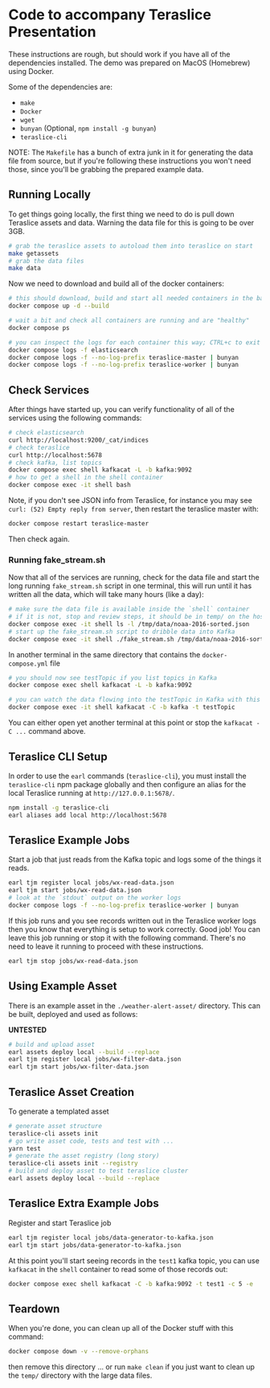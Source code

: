 # Code to accompany Teraslice Presentation

These instructions are rough, but should work if you have all of the
dependencies installed.  The demo was prepared on MacOS (Homebrew) using Docker.

Some of the dependencies are:

* `make`
* `Docker`
* `wget`
* `bunyan` (Optional, `npm install -g bunyan`)
* `teraslice-cli`

NOTE: The `Makefile` has a bunch of extra junk in it for generating the data
file from source, but if you're following these instructions you won't need
those, since you'll be grabbing the prepared example data.

## Running Locally

To get things going locally, the first thing we need to do is pull down
Teraslice assets and data.  Warning the data file for this is going to be over
3GB.

```bash
# grab the teraslice assets to autoload them into teraslice on start
make getassets
# grab the data files
make data
```

Now we need to download and build all of the docker containers:

```bash
# this should download, build and start all needed containers in the background
docker compose up -d --build

# wait a bit and check all containers are running and are "healthy"
docker compose ps

# you can inspect the logs for each container this way; CTRL+c to exit
docker compose logs -f elasticsearch
docker compose logs -f --no-log-prefix teraslice-master | bunyan
docker compose logs -f --no-log-prefix teraslice-worker | bunyan
```

## Check Services

After things have started up, you can verify functionality of all of the
services using the following commands:

```bash
# check elasticsearch
curl http://localhost:9200/_cat/indices
# check teraslice
curl http://localhost:5678
# check kafka, list topics
docker compose exec shell kafkacat -L -b kafka:9092
# how to get a shell in the shell container
docker compose exec -it shell bash
```

Note, if you don't see JSON info from Teraslice, for instance you may see
`curl: (52) Empty reply from server`, then restart the teraslice master with:

```bash
docker compose restart teraslice-master
```

Then check again.

### Running fake_stream.sh

Now that all of the services are running, check for the data file and start
the long running `fake_stream.sh` script in one terminal, this will run until
it has written all the data, which will take many hours (like a day):

```bash
# make sure the data file is available inside the `shell` container
# if it is not, stop and review steps, it should be in temp/ on the host
docker compose exec -it shell ls -l /tmp/data/noaa-2016-sorted.json
# start up the fake_stream.sh script to dribble data into Kafka
docker compose exec -it shell ./fake_stream.sh /tmp/data/noaa-2016-sorted.json
```

In another terminal in the same directory that contains the `docker-compose.yml`
file

```bash
# you should now see testTopic if you list topics in Kafka
docker compose exec shell kafkacat -L -b kafka:9092

# you can watch the data flowing into the testTopic in Kafka with this
docker compose exec -it shell kafkacat -C -b kafka -t testTopic
```

You can either open yet another terminal at this point or stop the
`kafkacat -C ...` command above.

## Teraslice CLI Setup

In order to use the `earl` commands (`teraslice-cli`), you must install the
`teraslice-cli` npm package globally and then configure an alias for the local
Teraslice running at `http://127.0.0.1:5678/`.

```bash
npm install -g teraslice-cli
earl aliases add local http://localhost:5678
```

## Teraslice Example Jobs

Start a job that just reads from the Kafka topic and logs some of the things
it reads.

```bash
earl tjm register local jobs/wx-read-data.json
earl tjm start jobs/wx-read-data.json
# look at the `stdout` output on the worker logs
docker compose logs -f --no-log-prefix teraslice-worker | bunyan
```

If this job runs and you see records written out in the Teraslice worker logs
then you know that everything is setup to work correctly.  Good job!  You can
leave this job running or stop it with the following command.  There's no
need to leave it running to proceed with these instructions.

```bash
earl tjm stop jobs/wx-read-data.json
```

## Using Example Asset

There is an example asset in the `./weather-alert-asset/` directory.  This can
be built, deployed and used as follows:

**UNTESTED**

```bash
# build and upload asset
earl assets deploy local --build --replace
earl tjm register local jobs/wx-filter-data.json
earl tjm start jobs/wx-filter-data.json
```


## Teraslice Asset Creation

To generate a templated asset

```bash
# generate asset structure
teraslice-cli assets init
# go write asset code, tests and test with ...
yarn test
# generate the asset registry (long story)
teraslice-cli assets init --registry
# build and deploy asset to test teraslice cluster
earl assets deploy local --build --replace
```

## Teraslice Extra Example Jobs

Register and start Teraslice job

```bash
earl tjm register local jobs/data-generator-to-kafka.json
earl tjm start jobs/data-generator-to-kafka.json
```

At this point you'll start seeing records in the `test1` kafka topic, you can
use `kafkacat` in the `shell` container to read some of those records out:

```bash
docker compose exec shell kafkacat -C -b kafka:9092 -t test1 -c 5 -e
```

## Teardown

When you're done, you can clean up all of the Docker stuff with this command:

```bash
docker compose down -v --remove-orphans
```

then remove this directory ... or run `make clean` if you just want to clean up
the `temp/` directory with the large data files.
